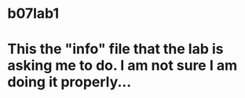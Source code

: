 # b07lab1
# This the "info" file that the lab is asking me to do. I am not sure I am doing it properly...
